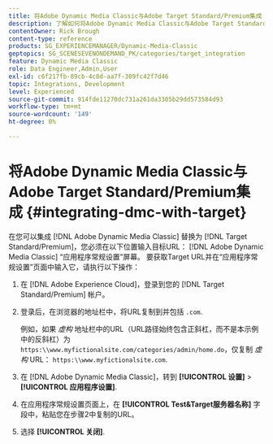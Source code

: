 ```yaml
---
title: 将Adobe Dynamic Media Classic与Adobe Target Standard/Premium集成
description: 了解如何将Adobe Dynamic Media Classic与Adobe Target Standard/Premium集成。
contentOwner: Rick Brough
content-type: reference
products: SG_EXPERIENCEMANAGER/Dynamic-Media-Classic
geptopics: SG_SCENESEVENONDEMAND_PK/categories/target_integration
feature: Dynamic Media Classic
role: Data Engineer,Admin,User
exl-id: c6f217fb-89cb-4c8d-aa7f-309fc42f7d46
topic: Integrations, Development
level: Experienced
source-git-commit: 914fde11270dc731a261da3305b29dd573584d93
workflow-type: tm+mt
source-wordcount: '149'
ht-degree: 0%

---
```


# 将Adobe Dynamic Media Classic与Adobe Target Standard/Premium集成 {#integrating-dmc-with-target}

在您可以集成 [!DNL Adobe Dynamic Media Classic] 替换为 [!DNL Target Standard/Premium]，您必须在以下位置输入目标URL： [!DNL Adobe Dynamic Media Classic] “应用程序常规设置”屏幕。 要获取Target URL并在“应用程序常规设置”页面中输入它，请执行以下操作：

1. 在 [!DNL Adobe Experience Cloud]，登录到您的 [!DNL Target Standard/Premium] 帐户。
1. 登录后，在浏览器的地址栏中，将URL复制到并包括 `.com`.

   例如，如果 *虚构* 地址栏中的URL（URL路径始终包含正斜杠，而不是本示例中的反斜杠）为 `https:\\www.myfictionalsite.com/categories/admin/home.do`，仅复制 *虚构* URL： `https:\\www.myfictionalsite.com`.

1. 在 [!DNL Adobe Dynamic Media Classic]，转到 **[!UICONTROL 设置]** > **[!UICONTROL 应用程序设置]**.
1. 在应用程序常规设置页面上，在 **[!UICONTROL Test&amp;Target服务器名称]** 字段中，粘贴您在步骤2中复制的URL。
1. 选择 **[!UICONTROL 关闭]**.
